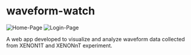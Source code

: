 # waveform-watch
![Home-Page](https://github.com/cheryonthetop/waveform-watcher/blob/master/images/Home.PNG)
![Login-Page](https://github.com/cheryonthetop/waveform-watcher/blob/master/images/login.PNG)

A web app developed to visualize and analyze waveform data collected from XENON1T and XENONnT experiment.
